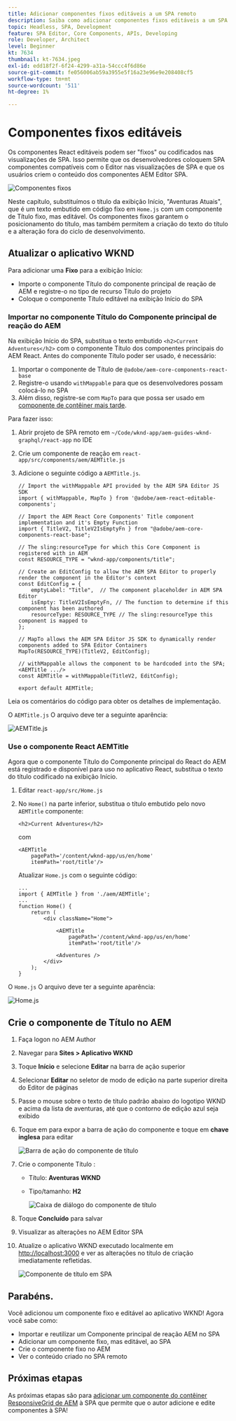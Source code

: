 ```yaml
---
title: Adicionar componentes fixos editáveis a um SPA remoto
description: Saiba como adicionar componentes fixos editáveis a um SPA remoto.
topic: Headless, SPA, Development
feature: SPA Editor, Core Components, APIs, Developing
role: Developer, Architect
level: Beginner
kt: 7634
thumbnail: kt-7634.jpeg
exl-id: edd18f2f-6f24-4299-a31a-54ccc4f6d86e
source-git-commit: fe056006ab59a3955e5f16a23e96e9e208408cf5
workflow-type: tm+mt
source-wordcount: '511'
ht-degree: 1%

---
```


# Componentes fixos editáveis

Os componentes React editáveis podem ser &quot;fixos&quot; ou codificados nas visualizações de SPA. Isso permite que os desenvolvedores coloquem SPA componentes compatíveis com o Editor nas visualizações de SPA e que os usuários criem o conteúdo dos componentes AEM Editor SPA.

![Componentes fixos](./assets/spa-fixed-component/intro.png)

Neste capítulo, substituímos o título da exibição Início, &quot;Aventuras Atuais&quot;, que é um texto embutido em código fixo em `Home.js` com um componente de Título fixo, mas editável. Os componentes fixos garantem o posicionamento do título, mas também permitem a criação do texto do título e a alteração fora do ciclo de desenvolvimento.

## Atualizar o aplicativo WKND

Para adicionar uma __Fixo__ para a exibição Início:

+ Importe o componente Título do componente principal de reação de AEM e registre-o no tipo de recurso Título do projeto
+ Coloque o componente Título editável na exibição Início do SPA

### Importar no componente Título do Componente principal de reação do AEM

Na exibição Início do SPA, substitua o texto embutido `<h2>Current Adventures</h2>` com o componente Título dos componentes principais do AEM React. Antes do componente Título poder ser usado, é necessário:

1. Importar o componente de Título de `@adobe/aem-core-components-react-base`
1. Registre-o usando `withMappable` para que os desenvolvedores possam colocá-lo no SPA
1. Além disso, registre-se com `MapTo` para que possa ser usado em [componente de contêiner mais tarde](./spa-container-component.md).

Para fazer isso:

1. Abrir projeto de SPA remoto em `~/Code/wknd-app/aem-guides-wknd-graphql/react-app` no IDE
1. Crie um componente de reação em `react-app/src/components/aem/AEMTitle.js`
1. Adicione o seguinte código a `AEMTitle.js`.

   ```
   // Import the withMappable API provided by the AEM SPA Editor JS SDK
   import { withMappable, MapTo } from '@adobe/aem-react-editable-components';
   
   // Import the AEM React Core Components' Title component implementation and it's Empty Function 
   import { TitleV2, TitleV2IsEmptyFn } from "@adobe/aem-core-components-react-base";
   
   // The sling:resourceType for which this Core Component is registered with in AEM
   const RESOURCE_TYPE = "wknd-app/components/title";
   
   // Create an EditConfig to allow the AEM SPA Editor to properly render the component in the Editor's context
   const EditConfig = {    
       emptyLabel: "Title",  // The component placeholder in AEM SPA Editor
       isEmpty: TitleV2IsEmptyFn, // The function to determine if this component has been authored
       resourceType: RESOURCE_TYPE // The sling:resourceType this component is mapped to
   };
   
   // MapTo allows the AEM SPA Editor JS SDK to dynamically render components added to SPA Editor Containers
   MapTo(RESOURCE_TYPE)(TitleV2, EditConfig);
   
   // withMappable allows the component to be hardcoded into the SPA; <AEMTitle .../>
   const AEMTitle = withMappable(TitleV2, EditConfig);
   
   export default AEMTitle;
   ```

Leia os comentários do código para obter os detalhes de implementação.

O `AEMTitle.js` O arquivo deve ter a seguinte aparência:

![AEMTitle.js](./assets/spa-fixed-component/aem-title-js.png)

### Use o componente React AEMTitle

Agora que o componente Título do Componente principal do React do AEM está registrado e disponível para uso no aplicativo React, substitua o texto do título codificado na exibição Início.

1. Editar `react-app/src/Home.js`
1. No `Home()` na parte inferior, substitua o título embutido pelo novo `AEMTitle` componente:

   ```
   <h2>Current Adventures</h2>
   ```

   com

   ```
   <AEMTitle
       pagePath='/content/wknd-app/us/en/home' 
       itemPath='root/title'/>
   ```

   Atualizar `Home.js` com o seguinte código:

   ```
   ...
   import { AEMTitle } from './aem/AEMTitle';
   ...
   function Home() {
       return (
           <div className="Home">
   
               <AEMTitle
                   pagePath='/content/wknd-app/us/en/home' 
                   itemPath='root/title'/>
   
               <Adventures />
           </div>
       );
   }
   ```

O `Home.js` O arquivo deve ter a seguinte aparência:

![Home.js](./assets/spa-fixed-component/home-js.png)

## Crie o componente de Título no AEM

1. Faça logon no AEM Author
1. Navegar para __Sites > Aplicativo WKND__
1. Toque __Início__ e selecione __Editar__ na barra de ação superior
1. Selecionar __Editar__ no seletor de modo de edição na parte superior direita do Editor de páginas
1. Passe o mouse sobre o texto de título padrão abaixo do logotipo WKND e acima da lista de aventuras, até que o contorno de edição azul seja exibido
1. Toque em para expor a barra de ação do componente e toque em __chave inglesa__  para editar

   ![Barra de ação do componente de título](./assets/spa-fixed-component/title-action-bar.png)

1. Crie o componente Título :
   + Título: __Aventuras WKND__
   + Tipo/tamanho: __H2__

      ![Caixa de diálogo do componente de título](./assets/spa-fixed-component/title-dialog.png)

1. Toque __Concluído__ para salvar
1. Visualizar as alterações no AEM Editor SPA
1. Atualize o aplicativo WKND executado localmente em [http://localhost:3000](http://localhost:3000) e ver as alterações no título de criação imediatamente refletidas.

   ![Componente de título em SPA](./assets/spa-fixed-component/title-final.png)

## Parabéns. 

Você adicionou um componente fixo e editável ao aplicativo WKND! Agora você sabe como:

+ Importar e reutilizar um Componente principal de reação AEM no SPA
+ Adicionar um componente fixo, mas editável, ao SPA
+ Crie o componente fixo no AEM
+ Ver o conteúdo criado no SPA remoto

## Próximas etapas

As próximas etapas são para [adicionar um componente do contêiner ResponsiveGrid de AEM](./spa-container-component.md) à SPA que permite que o autor adicione e edite componentes à SPA!
